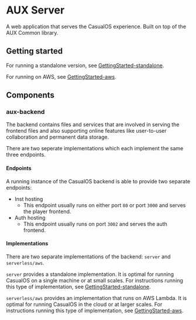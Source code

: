 # AUX Server

A web application that serves the CasualOS experience.
Built on top of the AUX Common library.

## Getting started

For running a standalone version, see [GettingStarted-standalone](./GettingStarted-standalone.md).

For running on AWS, see [GettingStarted-aws](./GettingStarted-aws.md).

## Components

### aux-backend

The backend contains files and services that are involved in serving the frontend files and also supporting online features like user-to-user collaboration and permanent data storage.

There are two seperate implementations which each implement the same three endpoints.

#### Endpoints

A running instance of the CasualOS backend is able to provide two separate endpoints:

-   Inst hosting
    -   This endpoint usually runs on either port `80` or port `3000` and serves the player frontend.
-   Auth hosting
    -   This endpoint usually runs on port `3002` and serves the auth frontend.

#### Implementations

There are two separate implementations of the backend: `server` and `serverless/aws`.

`server` provides a standalone implementation. It is optimal for running CasualOS on a single machine or at small scales. For instructions running this type of implementation, see [GettingStarted-standalone](./GettingStarted-standalone.md).

`serverless/aws` provides an implementation that runs on AWS Lambda. It is optimal for running CasualOS in the cloud or at larger scales. For instructions running this type of implementation, see [GettingStarted-aws](./GettingStarted-aws.md).
